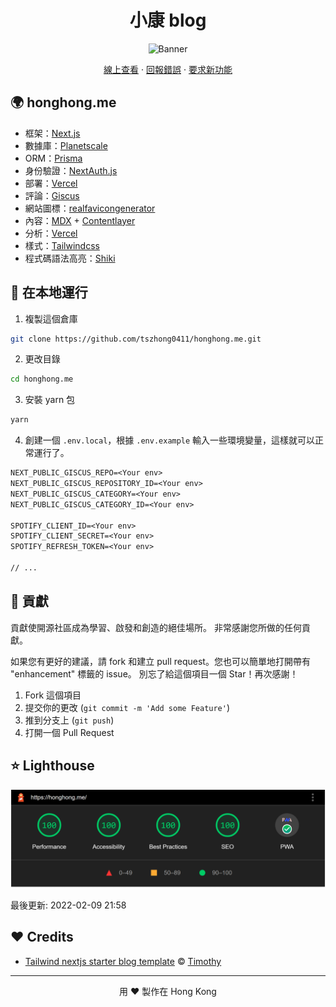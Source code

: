 <h1 align="center">
 小康 blog
</h1>

<p align="center">
  <img src="https://socialify.git.ci/tszhong0411/honghong.me/image?forks=1&issues=1&logo=https%3A%2F%2Fhonghong.me%2Fstatic%2Fimages%2flogo.png&name=1&owner=1&pattern=Circuit%20Board&pulls=1&stargazers=1&theme=Dark"  alt="Banner">
</p>

<p align="center">
    <a href="https://honghong.me" target="blank">線上查看</a>
    ·
    <a href="https://github.com/tszhong0411/honghong.me/issues/new/choose">回報錯誤</a>
    ·
    <a href="https://github.com/tszhong0411/honghong.me/issues/new/choose">要求新功能</a>
</p>

## 🌍 honghong.me

- 框架：[Next.js](https://nextjs.org/)
- 數據庫：[Planetscale](https://planetscale.com/)
- ORM：[Prisma](https://prisma.io/)
- 身份驗證：[NextAuth.js](https://next-auth.js.org/)
- 部署：[Vercel](https://vercel.com)
- 評論：[Giscus](https://giscus.app/)
- 網站圖標：[realfavicongenerator](https://realfavicongenerator.net/)
- 內容：[MDX](https://mdxjs.com/) + [Contentlayer](https://www.contentlayer.dev/)
- 分析：[Vercel](https://vercel.com/)
- 樣式：[Tailwindcss](https://tailwindcss.com)
- 程式碼語法高亮：[Shiki](https://github.com/shikijs/shiki)

## 👋 在本地運行

1. 複製這個倉庫

```sh
git clone https://github.com/tszhong0411/honghong.me.git
```

2. 更改目錄

```sh
cd honghong.me
```

3. 安裝 yarn 包

```sh
yarn
```

4. 創建一個 `.env.local`，根據 `.env.example` 輸入一些環境變量，這樣就可以正常運行了。

```txt
NEXT_PUBLIC_GISCUS_REPO=<Your env>
NEXT_PUBLIC_GISCUS_REPOSITORY_ID=<Your env>
NEXT_PUBLIC_GISCUS_CATEGORY=<Your env>
NEXT_PUBLIC_GISCUS_CATEGORY_ID=<Your env>

SPOTIFY_CLIENT_ID=<Your env>
SPOTIFY_CLIENT_SECRET=<Your env>
SPOTIFY_REFRESH_TOKEN=<Your env>

// ...
```

## 🍰 貢獻

貢獻使開源社區成為學習、啟發和創造的絕佳場所。 非常感謝您所做的任何貢獻。

如果您有更好的建議，請 fork 和建立 pull request。您也可以簡單地打開帶有 "enhancement" 標籤的 issue。 別忘了給這個項目一個 Star！再次感謝！

1. Fork 這個項目
2. 提交你的更改 (`git commit -m 'Add some Feature'`)
3. 推到分支上 (`git push`)
4. 打開一個 Pull Request

## ⭐ Lighthouse

<p align="center">
  <a href="https://googlechrome.github.io/lighthouse/viewer/?gist=50f0c8da918422944d8ee2e815eeecc1"><img src="./public/static/images/screenshot/honghong.me-lighthouse-202202092158.png"  alt="lighthouse"></a>
</p>

最後更新: 2022-02-09 21:58

## ❤️ Credits

- [Tailwind nextjs starter blog template](https://github.com/timlrx/tailwind-nextjs-starter-blog) © [Timothy](https://www.timlrx.com/)

<hr>
<p align="center">
用 ❤️ 製作在 Hong Kong
</p>
